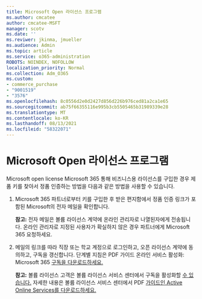 ```yaml
---
title: Microsoft Open 라이선스 프로그램
ms.author: cmcatee
author: cmcatee-MSFT
manager: scotv
ms.date: ''
ms.reviwer: jkinma, jmueller
ms.audience: Admin
ms.topic: article
ms.service: o365-administration
ROBOTS: NOINDEX, NOFOLLOW
localization_priority: Normal
ms.collection: Adm_O365
ms.custom:
- commerce_purchase
- "9001519"
- "3576"
ms.openlocfilehash: 8c0556d2e0d2427d856d226b976ced81a2ca1e65
ms.sourcegitcommit: ab75f66355116e995b3cb5505465b31989339e28
ms.translationtype: MT
ms.contentlocale: ko-KR
ms.lasthandoff: 08/13/2021
ms.locfileid: "58322071"
---
```

# <a name="microsoft-open-license-program"></a>Microsoft Open 라이선스 프로그램

Microsoft open license Microsoft 365 통해 [](https://go.microsoft.com/fwlink/p/?LinkID=613298)비즈니스용 라이선스를 구입한 경우 제품 키를 찾아서 정품 인증하는 방법을 다음과 같은 방법을 사용할 수 있습니다.

1. Microsoft 365 파트너로부터 키를 구입한 후 받은 편지함에서 정품 인증 링크가 포함된 Microsoft의 전자 메일을 확인합니다.

    **참고:** 전자 메일은 볼륨 라이선스 계약에 온라인 관리자로 나열된자에게 전송됩니다. 온라인 관리자로 지정된 사용자가 확실하지 않은 경우 파트너에게 Microsoft 365 요청하세요.
1. 메일의 링크를 따라 직장 또는 학교 계정으로 로그인하고, 오픈 라이선스 계약에 동의하고, 구독을 갱신합니다. 단계별 지침은 PDF 가이드 온라인 서비스 활성화: Microsoft 365 [구독을 다운로드하세요.](https://go.microsoft.com/fwlink/p/?LinkId=618100)

    **참고:** 볼륨 라이선스 고객은 볼륨 라이선스 서비스 센터에서 구독을 활성화할 [수 있습니다.](https://go.microsoft.com/fwlink/p/?LinkID=282016) 자세한 내용은 볼륨 라이선스 서비스 센터에서 PDF [가이드인 Active Online Services를 다운로드하세요.](https://go.microsoft.com/fwlink/p/?LinkId=618096)